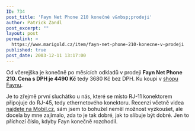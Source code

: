 ```yaml
---
ID: 734
post_title: 'Fayn Net Phone 210 konečně v&nbsp;prodeji'
author: Patrick Zandl
post_excerpt: ""
layout: post
permalink: >
  https://www.marigold.cz/item/fayn-net-phone-210-konecne-v-prodeji
published: true
post_date: 2003-12-11 13:17:00
---
```

<P>Od včerejška je konečně po měsících odkladů v prodeji <STRONG>Fayn Net Phone 210. Cena s DPH je 4490 Kč</STRONG> tedy 3680 Kč bez DPH. Ku koupi v <A href="http://www.fayn.cz/?p=eshop" target=_blank>shopu Faynu</A>.</P>
<P>Je to zřejmě první sluchátko u nás, které se místo RJ-11 konektorem připojuje do RJ-45, tedy ethernetového konektoru. Recenzi včetně videa <A href="http://mobil.idnes.cz/fixni_spojeni/VoIP/faynnetphone031209.html" target=_blank>najdete na Mobil.cz</A>, sám jsem to bohužel neměl možnost vyzkoušet, ale docela by mne zajímalo, zda to je tak dobré, jak to slibuje být dobré. Jen to příchozí číslo, kdyby Fayn konečně rozchodil.</P>